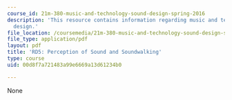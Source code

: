 ```yaml
---
course_id: 21m-380-music-and-technology-sound-design-spring-2016
description: 'This resource contains information regarding music and technology: Sound
  design.'
file_location: /coursemedia/21m-380-music-and-technology-sound-design-spring-2016/00d8f7a721483a99e6669a13d61234b0_MIT21M_380S16_assn_rd5.pdf
file_type: application/pdf
layout: pdf
title: 'RD5: Perception of Sound and Soundwalking'
type: course
uid: 00d8f7a721483a99e6669a13d61234b0

---
```

None